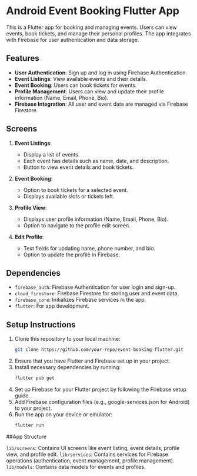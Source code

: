 # Android Event Booking Flutter App

This is a Flutter app for booking and managing events. Users can view events, book tickets, and manage their personal profiles. The app integrates with Firebase for user authentication and data storage.

## Features

- **User Authentication**: Sign up and log in using Firebase Authentication.
- **Event Listings**: View available events and their details.
- **Event Booking**: Users can book tickets for events.
- **Profile Management**: Users can view and update their profile information (Name, Email, Phone, Bio).
- **Firebase Integration**: All user and event data are managed via Firebase Firestore.

## Screens

1. **Event Listings**: 
   - Display a list of events.
   - Each event has details such as name, date, and description.
   - Button to view event details and book tickets.

2. **Event Booking**:
   - Option to book tickets for a selected event.
   - Displays available slots or tickets left.

3. **Profile View**:
   - Displays user profile information (Name, Email, Phone, Bio).
   - Option to navigate to the profile edit screen.

4. **Edit Profile**:
   - Text fields for updating name, phone number, and bio.
   - Option to update the profile in Firebase.

## Dependencies

- `firebase_auth`: Firebase Authentication for user login and sign-up.
- `cloud_firestore`: Firebase Firestore for storing user and event data.
- `firebase_core`: Initializes Firebase services in the app.
- `flutter`: For app development.

## Setup Instructions

1. Clone this repository to your local machine:
   ```bash
   git clone https://github.com/your-repo/event-booking-flutter.git
   ```
2. Ensure that you have Flutter and Firebase set up in your project.
4. Install necessary dependencies by running:
   ```bash
   flutter pub get
   ```
5. Set up Firebase for your Flutter project by following the Firebase setup guide.
6. Add Firebase configuration files (e.g., google-services.json for Android) to your project.
7. Run the app on your device or emulator:
   ```bash
   flutter run
   ```
   
##App Structure

`lib/screens`: Contains UI screens like event listing, event details, profile view, and profile edit.
`lib/services`: Contains services for Firebase operations (authentication, event management, profile management).
`lib/models`: Contains data models for events and profiles.
   
